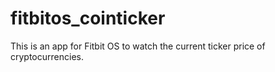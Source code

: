 # fitbitos_cointicker
This is an app for Fitbit OS to watch the current ticker price of cryptocurrencies.

